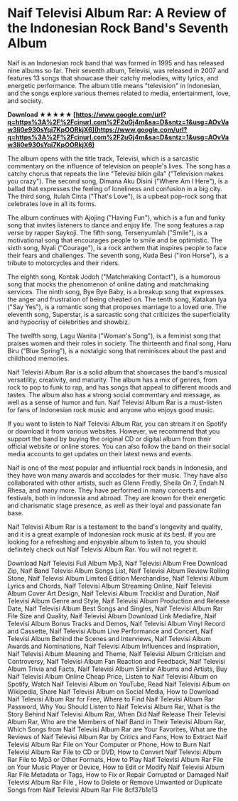 # Naif Televisi Album Rar: A Review of the Indonesian Rock Band's Seventh Album
 
Naif is an Indonesian rock band that was formed in 1995 and has released nine albums so far. Their seventh album, Televisi, was released in 2007 and features 13 songs that showcase their catchy melodies, witty lyrics, and energetic performance. The album title means "television" in Indonesian, and the songs explore various themes related to media, entertainment, love, and society.
 
**Download ★★★★★ [https://www.google.com/url?q=https%3A%2F%2Fcinurl.com%2F2uGj4m&sa=D&sntz=1&usg=AOvVaw3Ii0e930sYqi7KpOORkjX6](https://www.google.com/url?q=https%3A%2F%2Fcinurl.com%2F2uGj4m&sa=D&sntz=1&usg=AOvVaw3Ii0e930sYqi7KpOORkjX6)**


 
The album opens with the title track, Televisi, which is a sarcastic commentary on the influence of television on people's lives. The song has a catchy chorus that repeats the line "Televisi bikin gila" ("Television makes you crazy"). The second song, Dimana Aku Disini ("Where Am I Here"), is a ballad that expresses the feeling of loneliness and confusion in a big city. The third song, Itulah Cinta ("That's Love"), is a upbeat pop-rock song that celebrates love in all its forms.
 
The album continues with Ajojing ("Having Fun"), which is a fun and funky song that invites listeners to dance and enjoy life. The song features a rap verse by rapper Saykoji. The fifth song, Tersenyumlah ("Smile"), is a motivational song that encourages people to smile and be optimistic. The sixth song, Nyali ("Courage"), is a rock anthem that inspires people to face their fears and challenges. The seventh song, Kuda Besi ("Iron Horse"), is a tribute to motorcycles and their riders.
 
The eighth song, Kontak Jodoh ("Matchmaking Contact"), is a humorous song that mocks the phenomenon of online dating and matchmaking services. The ninth song, Bye Bye Baby, is a breakup song that expresses the anger and frustration of being cheated on. The tenth song, Katakan Iya ("Say Yes"), is a romantic song that proposes marriage to a loved one. The eleventh song, Superstar, is a sarcastic song that criticizes the superficiality and hypocrisy of celebrities and showbiz.
 
The twelfth song, Lagu Wanita ("Woman's Song"), is a feminist song that praises women and their roles in society. The thirteenth and final song, Haru Biru ("Blue Spring"), is a nostalgic song that reminisces about the past and childhood memories.
 
Naif Televisi Album Rar is a solid album that showcases the band's musical versatility, creativity, and maturity. The album has a mix of genres, from rock to pop to funk to rap, and has songs that appeal to different moods and tastes. The album also has a strong social commentary and message, as well as a sense of humor and fun. Naif Televisi Album Rar is a must-listen for fans of Indonesian rock music and anyone who enjoys good music.
  
If you want to listen to Naif Televisi Album Rar, you can stream it on Spotify or download it from various websites. However, we recommend that you support the band by buying the original CD or digital album from their official website or online stores. You can also follow the band on their social media accounts to get updates on their latest news and events.
 
Naif is one of the most popular and influential rock bands in Indonesia, and they have won many awards and accolades for their music. They have also collaborated with other artists, such as Glenn Fredly, Sheila On 7, Endah N Rhesa, and many more. They have performed in many concerts and festivals, both in Indonesia and abroad. They are known for their energetic and charismatic stage presence, as well as their loyal and passionate fan base.
 
Naif Televisi Album Rar is a testament to the band's longevity and quality, and it is a great example of Indonesian rock music at its best. If you are looking for a refreshing and enjoyable album to listen to, you should definitely check out Naif Televisi Album Rar. You will not regret it.
 
Download Naif Televisi Full Album Mp3,  Naif Televisi Album Free Download Zip,  Naif Band Televisi Album Songs List,  Naif Televisi Album Review Rolling Stone,  Naif Televisi Album Limited Edition Merchandise,  Naif Televisi Album Lyrics and Chords,  Naif Televisi Album Streaming Online,  Naif Televisi Album Cover Art Design,  Naif Televisi Album Tracklist and Duration,  Naif Televisi Album Genre and Style,  Naif Televisi Album Production and Release Date,  Naif Televisi Album Best Songs and Singles,  Naif Televisi Album Rar File Size and Quality,  Naif Televisi Album Download Link Mediafire,  Naif Televisi Album Bonus Tracks and Demos,  Naif Televisi Album Vinyl Record and Cassette,  Naif Televisi Album Live Performance and Concert,  Naif Televisi Album Behind the Scenes and Interviews,  Naif Televisi Album Awards and Nominations,  Naif Televisi Album Influences and Inspiration,  Naif Televisi Album Meaning and Theme,  Naif Televisi Album Criticism and Controversy,  Naif Televisi Album Fan Reaction and Feedback,  Naif Televisi Album Trivia and Facts,  Naif Televisi Album Similar Albums and Artists,  Buy Naif Televisi Album Online Cheap Price,  Listen to Naif Televisi Album on Spotify,  Watch Naif Televisi Album on YouTube,  Read Naif Televisi Album on Wikipedia,  Share Naif Televisi Album on Social Media,  How to Download Naif Televisi Album Rar for Free,  Where to Find Naif Televisi Album Rar Password,  Why You Should Listen to Naif Televisi Album Rar,  What is the Story Behind Naif Televisi Album Rar,  When Did Naif Release Their Televisi Album Rar,  Who are the Members of Naif Band in Their Televisi Album Rar,  Which Songs from Naif Televisi Album Rar are Your Favorites,  What are the Reviews of Naif Televisi Album Rar by Critics and Fans,  How to Extract Naif Televisi Album Rar File on Your Computer or Phone,  How to Burn Naif Televisi Album Rar File to CD or DVD,  How to Convert Naif Televisi Album Rar File to Mp3 or Other Formats,  How to Play Naif Televisi Album Rar File on Your Music Player or Device,  How to Edit or Modify Naif Televisi Album Rar File Metadata or Tags,  How to Fix or Repair Corrupted or Damaged Naif Televisi Album Rar File ,  How to Delete or Remove Unwanted or Duplicate Songs from Naif Televisi Album Rar File
 8cf37b1e13
 
